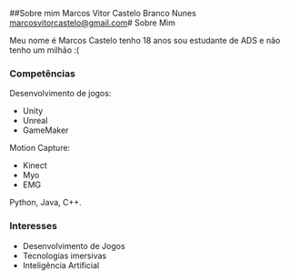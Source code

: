 ##Sobre mim
Marcos Vitor Castelo Branco Nunes
marcosvitorcastelo@gmail.com# Sobre Mim

Meu nome é Marcos Castelo tenho 18 anos sou estudante de ADS e não tenho um milhão :(

### Competências

Desenvolvimento de jogos: 
 - Unity 
 - Unreal
 - GameMaker

Motion Capture:


 - Kinect
 - Myo
 - EMG

Python, Java, C++.

### Interesses
- Desenvolvimento de Jogos
- Tecnologias imersivas
- Inteligência Artificial
